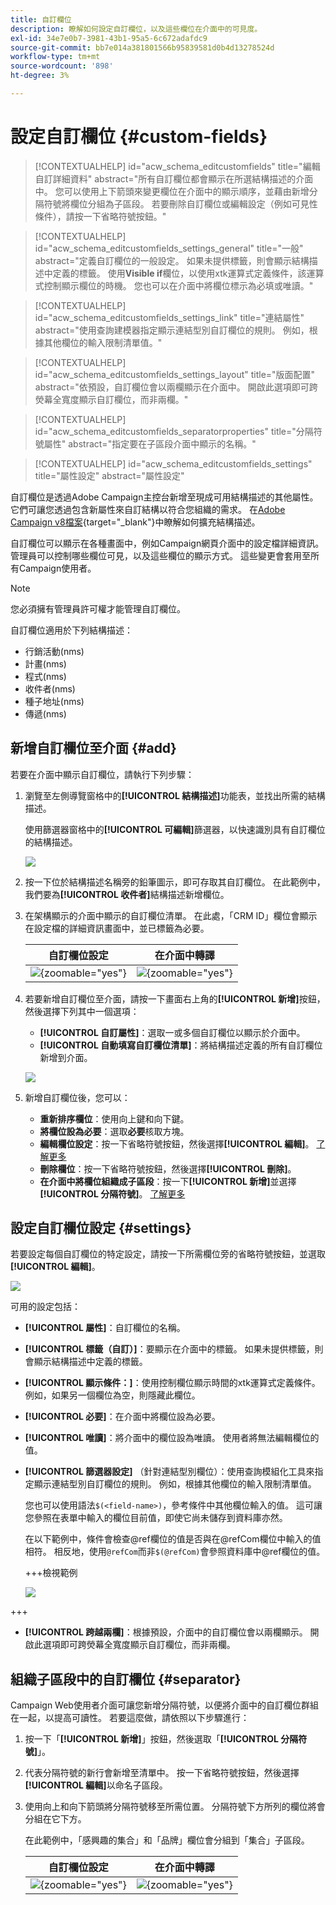 ```yaml
---
title: 自訂欄位
description: 瞭解如何設定自訂欄位，以及這些欄位在介面中的可見度。
exl-id: 34e7e0b7-3981-43b1-95a5-6c672adafdc9
source-git-commit: bb7e014a381801566b95839581d0b4d13278524d
workflow-type: tm+mt
source-wordcount: '898'
ht-degree: 3%

---
```



# 設定自訂欄位 {#custom-fields}

>[!CONTEXTUALHELP]
>id="acw_schema_editcustomfields"
>title="編輯自訂詳細資料"
>abstract="所有自訂欄位都會顯示在所選結構描述的介面中。 您可以使用上下箭頭來變更欄位在介面中的顯示順序，並藉由新增分隔符號將欄位分組為子區段。 若要刪除自訂欄位或編輯設定（例如可見性條件），請按一下省略符號按鈕。"

>[!CONTEXTUALHELP]
>id="acw_schema_editcustomfields_settings_general"
>title="一般"
>abstract="定義自訂欄位的一般設定。 如果未提供標籤，則會顯示結構描述中定義的標籤。 使用&#x200B;**Visible if**&#x200B;欄位，以使用xtk運算式定義條件，該運算式控制顯示欄位的時機。 您也可以在介面中將欄位標示為必填或唯讀。"

>[!CONTEXTUALHELP]
>id="acw_schema_editcustomfields_settings_link"
>title="連結屬性"
>abstract="使用查詢建模器指定顯示連結型別自訂欄位的規則。 例如，根據其他欄位的輸入限制清單值。"

>[!CONTEXTUALHELP]
>id="acw_schema_editcustomfields_settings_layout"
>title="版面配置"
>abstract="依預設，自訂欄位會以兩欄顯示在介面中。 開啟此選項即可跨熒幕全寬度顯示自訂欄位，而非兩欄。"

>[!CONTEXTUALHELP]
>id="acw_schema_editcustomfields_separatorproperties"
>title="分隔符號屬性"
>abstract="指定要在子區段介面中顯示的名稱。"

<!-- NOT USED IN THE UI?-->
>[!CONTEXTUALHELP]
>id="acw_schema_editcustomfields_settings"
>title="屬性設定"
>abstract="屬性設定"

自訂欄位是透過Adobe Campaign主控台新增至現成可用結構描述的其他屬性。 它們可讓您透過包含新屬性來自訂結構以符合您組織的需求。 在[Adobe Campaign v8檔案](https://experienceleague.adobe.com/docs/campaign/campaign-v8/developer/shemas-forms/extend-schema.html){target="_blank"}中瞭解如何擴充結構描述。

自訂欄位可以顯示在各種畫面中，例如Campaign網頁介面中的設定檔詳細資訊。 管理員可以控制哪些欄位可見，以及這些欄位的顯示方式。 這些變更會套用至所有Campaign使用者。

>[!NOTE]
>
>您必須擁有管理員許可權才能管理自訂欄位。

自訂欄位適用於下列結構描述：

* 行銷活動(nms)
* 計畫(nms)
* 程式(nms)
* 收件者(nms)
* 種子地址(nms)
* 傳遞(nms)

## 新增自訂欄位至介面 {#add}

若要在介面中顯示自訂欄位，請執行下列步驟：

1. 瀏覽至左側導覽窗格中的&#x200B;**[!UICONTROL 結構描述]**&#x200B;功能表，並找出所需的結構描述。

   使用篩選器窗格中的&#x200B;**[!UICONTROL 可編輯]**&#x200B;篩選器，以快速識別具有自訂欄位的結構描述。

   ![](assets/custom-fields-list.png)

1. 按一下位於結構描述名稱旁的鉛筆圖示，即可存取其自訂欄位。 在此範例中，我們要為&#x200B;**[!UICONTROL 收件者]**&#x200B;結構描述新增欄位。

1. 在架構顯示的介面中顯示的自訂欄位清單。 在此處，「CRM ID」欄位會顯示在設定檔的詳細資訊畫面中，並已標籤為必要。

   | 自訂欄位設定 | 在介面中轉譯 |
   |  ---  |  ---  |
   | ![](assets/custom-fields-detail.png){zoomable="yes"} | ![](assets/custom-fields-detail-crm.png){zoomable="yes"} |

1. 若要新增自訂欄位至介面，請按一下畫面右上角的&#x200B;**[!UICONTROL 新增]**&#x200B;按鈕，然後選擇下列其中一個選項：

   * **[!UICONTROL 自訂屬性]**：選取一或多個自訂欄位以顯示於介面中。
   * **[!UICONTROL 自動填寫自訂欄位清單]**：將結構描述定義的所有自訂欄位新增到介面。

   ![](assets/custom-fields-add.png)

1. 新增自訂欄位後，您可以：

   * **重新排序欄位**：使用向上鍵和向下鍵。
   * **將欄位設為必要**：選取&#x200B;**必要**&#x200B;核取方塊。
   * **編輯欄位設定**：按一下省略符號按鈕，然後選擇&#x200B;**[!UICONTROL 編輯]**。 [了解更多](#settings)
   * **刪除欄位**：按一下省略符號按鈕，然後選擇&#x200B;**[!UICONTROL 刪除]**。
   * **在介面中將欄位組織成子區段**：按一下&#x200B;**[!UICONTROL 新增]**&#x200B;並選擇&#x200B;**[!UICONTROL 分隔符號]**。 [了解更多](#separator)

## 設定自訂欄位設定 {#settings}

若要設定每個自訂欄位的特定設定，請按一下所需欄位旁的省略符號按鈕，並選取&#x200B;**[!UICONTROL 編輯]**。

![](assets/custom-fields-settings.png)

可用的設定包括：

* **[!UICONTROL 屬性]**：自訂欄位的名稱。
* **[!UICONTROL 標籤（自訂）]**：要顯示在介面中的標籤。 如果未提供標籤，則會顯示結構描述中定義的標籤。
* **[!UICONTROL 顯示條件：]**：使用控制欄位顯示時間的xtk運算式定義條件。 例如，如果另一個欄位為空，則隱藏此欄位。
* **[!UICONTROL 必要]**：在介面中將欄位設為必要。
* **[!UICONTROL 唯讀]**：將介面中的欄位設為唯讀。 使用者將無法編輯欄位的值。
* **[!UICONTROL 篩選器設定]** （針對連結型別欄位）：使用查詢模組化工具來指定顯示連結型別自訂欄位的規則。 例如，根據其他欄位的輸入限制清單值。

  您也可以使用語法`$(<field-name>)`，參考條件中其他欄位輸入的值。 這可讓您參照在表單中輸入的欄位目前值，即使它尚未儲存到資料庫亦然。

  在以下範例中，條件會檢查@ref欄位的值是否與在@refCom欄位中輸入的值相符。 相反地，使用`@refCom`而非`$(@refCom)`會參照資料庫中@ref欄位的值。

  +++檢視範例

  ![](assets/custom-fields-ref.png)

+++

* **[!UICONTROL 跨越兩欄]**：根據預設，介面中的自訂欄位會以兩欄顯示。 開啟此選項即可跨熒幕全寬度顯示自訂欄位，而非兩欄。

## 組織子區段中的自訂欄位 {#separator}

Campaign Web使用者介面可讓您新增分隔符號，以便將介面中的自訂欄位群組在一起，以提高可讀性。 若要這麼做，請依照以下步驟進行：

1. 按一下「**[!UICONTROL 新增]**」按鈕，然後選取「**[!UICONTROL 分隔符號]**」。

1. 代表分隔符號的新行會新增至清單中。 按一下省略符號按鈕，然後選擇&#x200B;**[!UICONTROL 編輯]**&#x200B;以命名子區段。

1. 使用向上和向下箭頭將分隔符號移至所需位置。 分隔符號下方所列的欄位將會分組在它下方。

   在此範例中，「感興趣的集合」和「品牌」欄位會分組到「集合」子區段。

   | 自訂欄位設定 | 在介面中轉譯 |
   |  ---  |  ---  |
   | ![](assets/custom-fields-separator.png){zoomable="yes"} | ![](assets/custom-fields-section.png){zoomable="yes"} |
